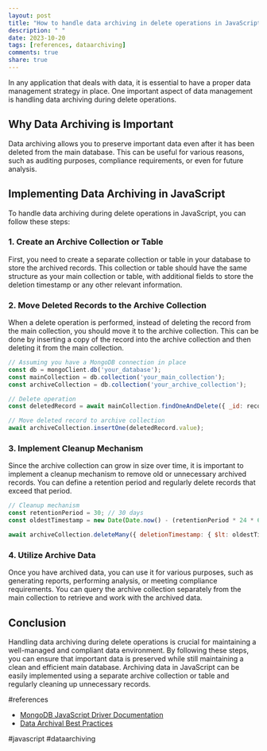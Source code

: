 ```yaml
---
layout: post
title: "How to handle data archiving in delete operations in JavaScript."
description: " "
date: 2023-10-20
tags: [references, dataarchiving]
comments: true
share: true
---
```


In any application that deals with data, it is essential to have a proper data management strategy in place. One important aspect of data management is handling data archiving during delete operations. 

## Why Data Archiving is Important

Data archiving allows you to preserve important data even after it has been deleted from the main database. This can be useful for various reasons, such as auditing purposes, compliance requirements, or even for future analysis.

## Implementing Data Archiving in JavaScript

To handle data archiving during delete operations in JavaScript, you can follow these steps:

### 1. Create an Archive Collection or Table

First, you need to create a separate collection or table in your database to store the archived records. This collection or table should have the same structure as your main collection or table, with additional fields to store the deletion timestamp or any other relevant information.

### 2. Move Deleted Records to the Archive Collection

When a delete operation is performed, instead of deleting the record from the main collection, you should move it to the archive collection. This can be done by inserting a copy of the record into the archive collection and then deleting it from the main collection.

```javascript
// Assuming you have a MongoDB connection in place
const db = mongoClient.db('your_database');
const mainCollection = db.collection('your_main_collection');
const archiveCollection = db.collection('your_archive_collection');

// Delete operation
const deletedRecord = await mainCollection.findOneAndDelete({ _id: recordId });

// Move deleted record to archive collection
await archiveCollection.insertOne(deletedRecord.value);
```

### 3. Implement Cleanup Mechanism

Since the archive collection can grow in size over time, it is important to implement a cleanup mechanism to remove old or unnecessary archived records. You can define a retention period and regularly delete records that exceed that period.

```javascript
// Cleanup mechanism
const retentionPeriod = 30; // 30 days
const oldestTimestamp = new Date(Date.now() - (retentionPeriod * 24 * 60 * 60 * 1000));

await archiveCollection.deleteMany({ deletionTimestamp: { $lt: oldestTimestamp } });
```

### 4. Utilize Archive Data

Once you have archived data, you can use it for various purposes, such as generating reports, performing analysis, or meeting compliance requirements. You can query the archive collection separately from the main collection to retrieve and work with the archived data.

## Conclusion

Handling data archiving during delete operations is crucial for maintaining a well-managed and compliant data environment. By following these steps, you can ensure that important data is preserved while still maintaining a clean and efficient main database. Archiving data in JavaScript can be easily implemented using a separate archive collection or table and regularly cleaning up unnecessary records.

#references
- [MongoDB JavaScript Driver Documentation](https://docs.mongodb.com/drivers/node/)
- [Data Archival Best Practices](https://www.datamation.com/big-data/data-archiving-best-practices.html)

#javascript #dataarchiving